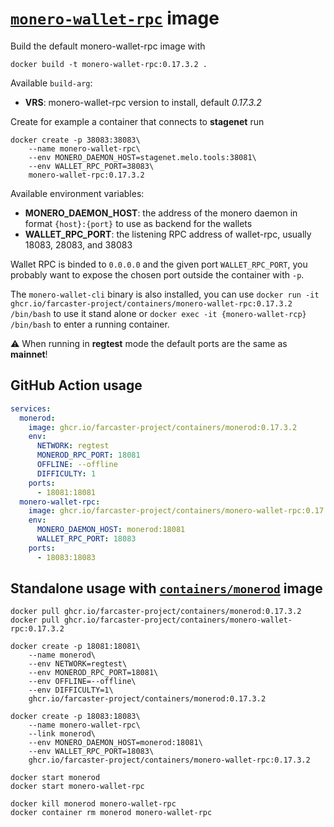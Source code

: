 # [`monero-wallet-rpc`](https://github.com/monero-project/monero) image

Build the default monero-wallet-rpc image with

```
docker build -t monero-wallet-rpc:0.17.3.2 .
```

Available `build-arg`:

- **VRS**: monero-wallet-rpc version to install, default _0.17.3.2_

Create for example a container that connects to **stagenet** run

```
docker create -p 38083:38083\
    --name monero-wallet-rpc\
    --env MONERO_DAEMON_HOST=stagenet.melo.tools:38081\
    --env WALLET_RPC_PORT=38083\
    monero-wallet-rpc:0.17.3.2
```

Available environment variables:

- **MONERO_DAEMON_HOST**: the address of the monero daemon in format `{host}:{port}` to use as backend for the wallets
- **WALLET_RPC_PORT**: the listening RPC address of wallet-rpc, usually 18083, 28083, and 38083

Wallet RPC is binded to `0.0.0.0` and the given port `WALLET_RPC_PORT`, you probably want to expose the chosen port outside the container with `-p`.

The `monero-wallet-cli` binary is also installed, you can use `docker run -it ghcr.io/farcaster-project/containers/monero-wallet-rpc:0.17.3.2 /bin/bash` to use it stand alone or `docker exec -it {monero-wallet-rcp} /bin/bash` to enter a running container.

:warning: When running in **regtest** mode the default ports are the same as **mainnet**!

## GitHub Action usage

```yaml
services:
  monerod:
    image: ghcr.io/farcaster-project/containers/monerod:0.17.3.2
    env:
      NETWORK: regtest
      MONEROD_RPC_PORT: 18081
      OFFLINE: --offline
      DIFFICULTY: 1
    ports:
      - 18081:18081
  monero-wallet-rpc:
    image: ghcr.io/farcaster-project/containers/monero-wallet-rpc:0.17.3.2
    env:
      MONERO_DAEMON_HOST: monerod:18081
      WALLET_RPC_PORT: 18083
    ports:
      - 18083:18083
```

## Standalone usage with [`containers/monerod`](https://github.com/farcaster-project/containers/tree/main/monerod) image

```
docker pull ghcr.io/farcaster-project/containers/monerod:0.17.3.2
docker pull ghcr.io/farcaster-project/containers/monero-wallet-rpc:0.17.3.2

docker create -p 18081:18081\
    --name monerod\
    --env NETWORK=regtest\
    --env MONEROD_RPC_PORT=18081\
    --env OFFLINE=--offline\
    --env DIFFICULTY=1\
    ghcr.io/farcaster-project/containers/monerod:0.17.3.2

docker create -p 18083:18083\
    --name monero-wallet-rpc\
    --link monerod\
    --env MONERO_DAEMON_HOST=monerod:18081\
    --env WALLET_RPC_PORT=18083\
    ghcr.io/farcaster-project/containers/monero-wallet-rpc:0.17.3.2

docker start monerod
docker start monero-wallet-rpc

docker kill monerod monero-wallet-rpc
docker container rm monerod monero-wallet-rpc
```
